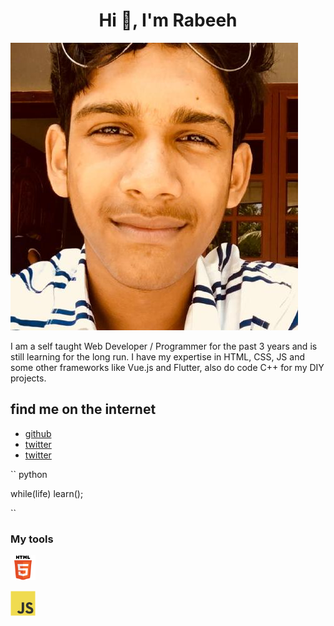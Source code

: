 <h1 align="center">Hi 👋, I'm Rabeeh</h1>

![profile](./img.jpg)

I am a self taught Web Developer / Programmer for the past 3 years and is still learning for the long run. I have my expertise in HTML, CSS, JS and some other frameworks like Vue.js and Flutter, also do code C++ for my DIY projects.

## find me on the internet

- [github](https://github.com/rabeeh-ta)
- [twitter](https://twitter.com/rabeeh_ta)
- [twitter](https://www.instagram.com/rabeeh_ta/)


`` python
  
  while(life)
    learn();

``

### My tools

<p><a href="https://www.w3.org/html/" target="_blank" rel="noreferrer"> <img src="https://raw.githubusercontent.com/devicons/devicon/master/icons/html5/html5-original-wordmark.svg" alt="html5" width="40" height="40"/> </a>

<a href="https://developer.mozilla.org/en-US/docs/Web/JavaScript" target="_blank" rel="noreferrer"> <img src="https://raw.githubusercontent.com/devicons/devicon/master/icons/javascript/javascript-original.svg" alt="javascript" width="40" height="40"/> </a> </p>
